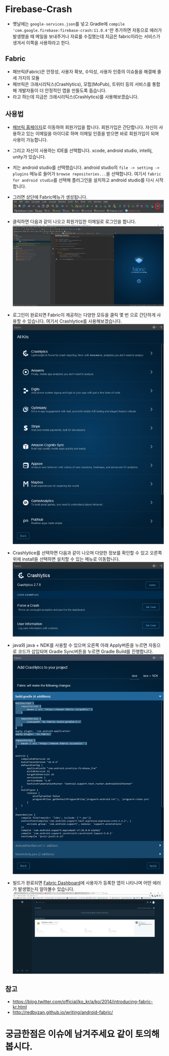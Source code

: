 # Firebase-Crash

* 옛날에는 ```google-services.json```를 넣고 Gradle에 ```compile 'com.google.firebase:firebase-crash:11.0.4'```만 추가하면 자동으로 에러가 발생했을 때 메일을 보내주거나 자료를 수집했는데 지금은 fabric이라는 서비스가 생겨서 이쪽을 사용하라고 한다.

## Fabric
* 패브릭(Fabric)은 안정성, 사용자 확보, 수익성, 사용자 인증의 이슈들을 해결해 줄 세 가지의 모듈
* 패브릭은 크래시리틱스(Crashlytics), 모펍(MoPub), 트위터 등의 서비스를 통합해 개발자들이 더 안정적인 앱을 만들도록 돕습니다.
* 라고 하는데 지금은 크래시리틱스(Crashlytics)를 사용해보겠습니다.

## 사용법
* [패브릭 홈페이지](https://get.fabric.io/)로 이동하여 회원가입을 합니다. 회원가입은 간단합니다. 자신이 사용하고 있는 이메일을 아이디로 하며 이메일 인증을 받으면 바로 회원가입이 되며 사용이 가능합니다.
* 그리고 자신이 사용하는 IDE를 선택합니다. xcode, android studio, intellij, unity가 있습니다.
* 저는 android studio를 선택했습니다. android studio의 ```file -> setting -> plugins``` 메뉴로 들어가 ```browse repositories...```을 선택합니다. 여기서 ```fabric for android studio```를 선택해 플러그인을 설치하고 android studio를 다시 시작합니다.
* 그러면 상단에 Fabric메뉴가 생성됩니다.
![Fabric](./images/android-studio-menu.png)

* 클릭하면 다음과 같이 나오고 회원가입한 이메일로 로그인을 합니다.
![Fabric](./images/plugin-install-success.png)

* 로그인이 완료되면 Fabric이 제공하는 다양한 모듀을 클릭 몇 번 으로 간단하게 사용할 수 있습니다. 여기서 Crashlytice를 사용해보겠습니다.
![Fabric](./images/fabric-menu.png)

* Crashlytice를 선택하면 다음과 같이 나오며 다양한 정보를 확인할 수 있고 오른쪽 위에 install을 선택하면 설치할 수 있는 메뉴로 이동합니다.
![Fabric](./images/fabric-crash-menu.png)

* java와 java + NDK를 사용할 수 있으며 오른쪽 아래 Apply버튼을 누르면 자동으로 코드가 삽입되며 Gradle Sync버튼을 누르면 Gradle Build를 진행합니다.
![Fabric](./images/fabric-crash-install.png)

* 빌드가 완료되면 [Fabric Dashboard](https://fabric.io/home)에 사용자가 등록한 앱이 나타나며 어떤 에러가 발생했는지 알아볼수 있습니다.
![Fabric](./images/fabric-dashboard.png)

## 참고
* https://blog.twitter.com/official/ko_kr/a/ko/2014/introducing-fabric-kr.html
* http://redbyzan.github.io/writing/android-fabric/

# 궁금한점은 이슈에 남겨주세요 같이 토의해봅시다.